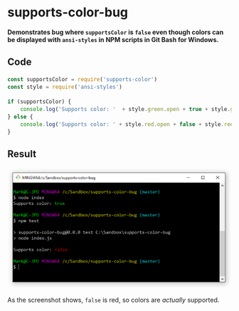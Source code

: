 
# supports-color-bug

**Demonstrates bug where `supportsColor` is `false` even though colors can be displayed with `ansi-styles` in NPM scripts in Git Bash for Windows.**

## Code

```javascript
const supportsColor = require('supports-color')
const style = require('ansi-styles')

if (supportsColor) {
    console.log('Supports color: '  + style.green.open + true + style.green.close)
} else {
    console.log('Supports color: ' + style.red.open + false + style.red.close)
}
```

## Result

![](https://raw.githubusercontent.com/MarkTiedemann/supports-color-bug/master/git-bash.png)

As the screenshot shows, `false` is red, so colors are *actually* supported.
